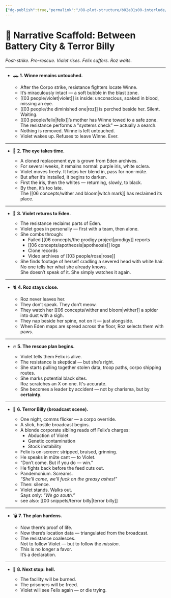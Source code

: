```yaml
---
{"dg-publish":true,"permalink":"/08-plot-structure/b02a01s00-interlude/","created":"2025-10-26T21:02:22.212-05:00","updated":"2025-10-26T21:07:32.430-05:00"}
---
```


# 🧩 Narrative Scaffold: Between Battery City & Terror Billy  
*Post-strike. Pre-rescue. Violet rises. Felix suffers. Roz waits.*

---

- 🛻 **1. Winne remains untouched.**

  - After the Corpo strike, resistance fighters locate Winne.
  - It’s miraculously intact — a soft bubble in the blast zone.
  - [[03 people/violet\|violet]] is inside: unconscious, soaked in blood, missing an eye.
  - [[03 people/the diminished one\|roz]] is perched beside her. Silent. Waiting.
  - [[03 people/felix\|felix]]’s mother has Winne towed to a safe zone.  
    The resistance performs a "systems check" — actually a search.
  - Nothing is removed. Winne is left untouched.  
  - Violet wakes up. Refuses to leave Winne. Ever.

---

- 🧿 **2. The eye takes time.**

  - A cloned replacement eye is grown from Eden archives.
  - For several weeks, it remains normal: purple iris, white sclera.
  - Violet moves freely. It helps her blend in, pass for non-müte.
  - But after it’s installed, it begins to darken.
  - First the iris, then the whites — returning, slowly, to black.
  - By then, it’s too late.  
    The [[06 concepts/wither and bloom\|witch mark]] has reclaimed its place.

---

- 📁 **3. Violet returns to Eden.**

  - The resistance reclaims parts of Eden.
  - Violet goes in personally — first with a team, then alone.
  - She combs through:
    - Failed [[06 concepts/the prodigy project\|prodigy]] reports  
    - [[06 concepts/apotheosis\|apotheosis]] logs  
    - Clone records  
    - Video archives of [[03 people/rose\|rose]]
  - She finds footage of herself cradling a severed head with white hair.  
    No one tells her what she already knows.  
    She doesn’t speak of it. She simply watches it again.

---

- 🐈 **4. Roz stays close.**

  - Roz never leaves her.
  - They don’t speak. They don’t meow.
  - They watch her [[06 concepts/wither and bloom\|wither]] a spider into dust with a sigh.
  - They nap beside her spine, not on it — just alongside.
  - When Eden maps are spread across the floor, Roz selects them with paws.

---

- 🔥 **5. The rescue plan begins.**

  - Violet tells them Felix is alive.
  - The resistance is skeptical — but she’s right.
  - She starts pulling together stolen data, troop paths, corpo shipping routes.
  - She marks potential black sites.  
    Roz scratches an X on one. It's accurate.
  - She becomes a leader by accident — not by charisma, but by **certainty**.

---

- 📡 **6. Terror Billy (broadcast scene).**

  - One night, comms flicker — a corpo override.
  - A slick, hostile broadcast begins.
  - A blonde corporate sibling reads off Felix’s charges:  
    - Abduction of Violet  
    - Genetic contamination  
    - Stock instability
  - Felix is on-screen: stripped, bruised, grinning.
  - He speaks in müte cant — to Violet.
  - “Don’t come. But if you do — win.”
  - He fights back before the feed cuts out.
  - Pandemonium. Screams.  
    *“She’ll come, we'll fuck on the greasy ashes!”*
  - Then: silence.
  - Violet stands. Walks out.  
    Says only: *“We go south.”*
  - see also: [[00 snippets/terror billy\|terror billy]]
---

- 💣 **7. The plan hardens.**

  - Now there’s proof of life.
  - Now there’s location data — triangulated from the broadcast.
  - The resistance coalesces.  
    Not to follow Violet — but to follow the *mission*.
  - This is no longer a favor.  
    It’s a declaration.

---

- 🧭 **8. Next stop: hell.**

  - The facility will be burned.
  - The prisoners will be freed.
  - Violet will see Felix again — or die trying.